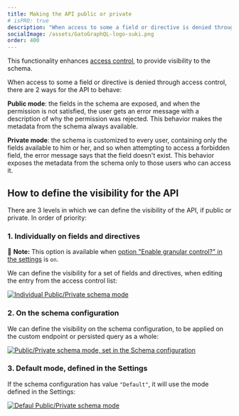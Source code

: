 ```yaml
---
title: Making the API public or private
# isPRO: true
description: "When access to some a field or directive is denied through access control, there are two ways for the API to behave: public mode or private mode."
socialImage: /assets/GatoGraphQL-logo-suki.png
order: 400
---
```


This functionality enhances [access control](../../use/defining-access-control/), to provide visibility to the schema.

When access to some a field or directive is denied through access control, there are 2 ways for the API to behave:

**Public mode**: the fields in the schema are exposed, and when the permission is not satisfied, the user gets an error message with a description of why the permission was rejected. This behavior makes the metadata from the schema always available.

**Private mode**: the schema is customized to every user, containing only the fields available to him or her, and so when attempting to access a forbidden field, the error message says that the field doesn't exist. This behavior exposes the metadata from the schema only to those users who can access it.

## How to define the visibility for the API

There are 3 levels in which we can define the visibility of the API, if public or private. In order of priority:

### 1. Individually on fields and directives

📣 **Note:** This option is available when [option "Enable granular control?" in the settings](../../config/enabling-granular-public-or-private-mode/) is `on`.

We can define the visibility for a set of fields and directives, when editing the entry from the access control list:

<a href="/assets/guides/upstream-pro/acl-public-private-schema-mode.png" target="_blank">![Individual Public/Private schema mode](/assets/guides/upstream-pro/acl-public-private-schema-mode.png "Individual Public/Private schema mode")</a>

### 2. On the schema configuration

We can define the visibility on the schema configuration, to be applied on the custom endpoint or persisted query as a whole:

<div class="img-width-1024" markdown=1>

<a href="/assets/guides/upstream-pro/schema-configuration-public-private-schema-mode.png" target="_blank">![Public/Private schema mode, set in the Schema configuration](/assets/guides/upstream-pro/schema-configuration-public-private-schema-mode.png "Public/Private schema mode, set in the Schema configuration")</a>

</div>

### 3. Default mode, defined in the Settings

If the schema configuration has value `"Default"`, it will use the mode defined in the Settings:

<div class="img-width-1024" markdown=1>

<a href="/assets/guides/upstream-pro/default-public-private-schema-mode.png" target="_blank">![Defaul Public/Private schema mode](/assets/guides/upstream-pro/default-public-private-schema-mode.png "Defaul Public/Private schema mode")</a>

</div>
